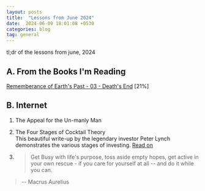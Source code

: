 ```yaml
---
layout: posts
title:  "Lessons from June 2024"
date:  2024-06-09 18:01:08 +0530
categories: blog
tag: general
---
```

tl;dr of the lessons from june, 2024

## A. From the Books I'm Reading
[Rememberance of Earth's Past - 03 - Death's End](https://www.goodreads.com/book/show/25451264-death-s-end) [21%]

## B. Internet

1. The Appeal for the Un-manly Man

2. The Four Stages of Cocktail Theory  
This beautiful write-up by the legendary investor Peter Lynch demonstrates the various stages of investing. [Read on](https://quartr.com/insights/investment-strategy/the-cocktail-party-theory)

3. > Get Busy with life's purpose, toss aside empty hopes, get active in your own rescue - if you care for yourself at all -- and do it while you can.  
> -- Macrus Aurelius 